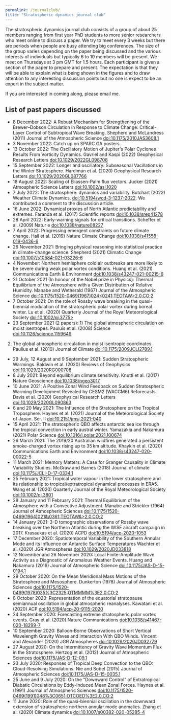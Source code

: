 ```yaml
---
permalink: /journalclub/
title: "Stratospheric dynamics journal club"
---
```

The stratospheric dynamics journal club consists of a group of about 25 members ranging from first year PhD students to more senior researchers who meet online to discuss a paper. We try to meet every 3 weeks but there are periods when people are busy attending big conferences. The size of the group varies depending on the paper being discussed and the various interests of individuals but typically 6 to 10 members will be present. We meet on Thursdays at 3 pm GMT for 1.5 hours. Each participant is given a section of the paper to prepare and present. The expectation is that they will be able to explain what is being shown in the figures and to draw attention to any interesting discussion points but no one is expect to be an expert in the subject matter.

If you are interested in coming along, please email me.

## List of past papers discussed
* 8 December 2022: A Robust Mechanism for Strengthening of the Brewer–Dobson Circulation in Response to Climate Change: Critical-Layer Control of Subtropical Wave Breaking. Shepherd and McLandress (2011) Journal of the Atmospheric Science <a href="https://doi.org/10.1175/2010JAS3608.1">doi:10.1175/2010JAS3608.1</a> 
* 3 November 2022: Catch up on SPARC GA posters.
* 13 October 2022: The Oscillatory Motion of Jupiter's Polar Cyclones Results From Vorticity Dynamics. Gavriel and Kaspi (2022) Geophysical Research Letters <a href="https://doi.org/10.1029/2022GL098708">doi:10.1029/2022GL098708</a>
* 15 September 2022: Longer and oscillatory: Subseasonal Vacillations in the Winter Stratosphere. Hardiman et al. (2020) Geophysical Research Letters <a href="https://doi.org/10.1029/2020GL087766">doi:10.1029/2020GL087766</a>
* 18 August 2022: Scaling of Eliassen-Palm flux vectors. Jucker (2021) Atmospheric Science Letters <a href="https://doi.org/10.1002/asl.1020">doi:10.1002/asl.1020</a>
* 7 July 2022: The stratosphere: dynamics and variability. Butchart (2022) Weather Climate Dynamics, <a href="https://doi.org/10.5194/wcd-3-1237-2022">doi:10.5194/wcd-3-1237-2022</a>. We contributed a comment to the discussion article.
* 16 June 2022: Dynamical proxies of North Atlantic predictability and extremes. Faranda et al. (2017) Scientific reports <a href="https://doi.org/10.1038/srep41278">doi:10.1038/srep41278</a>
* 28 April 2022: Early-warning signals for critical transitions. Scheffer et al. (2009) Natur e <a href="https://doi.org/10.1038/nature08227">doi:10.1038/nature08227</a>
* 7 April 2022: Progressing emergent constraints on future climate change. Hall et al. (2019)
Nature Climate Change <a href="https://doi.org/10.1038/s41558-019-0436-6">doi:10.1038/s41558-019-0436-6</a>
* 26 November 2021: Bringing physical reasoning into statistical practice in climate-change science. Shepherd (2021) Climatic Change <a href="https://doi.org/10.1007/s10584-021-03226-6">doi:10.1007/s10584-021-03226-6</a>
* 4 November: Northern hemisphere cold air outbreaks are more likely to be severe during weak polar vortex conditions. Huang et al. (2021) Communications Earth & Environment <a href="https://doi.org/10.1038/s43247-021-00215-6">doi:10.1038/s43247-021-00215-6</a>
* 21 October 2021 (In honour of the Nobel prize in Physics): Thermal Equilibrium of the Atmosphere with a Given Distribution of Relative Humidity. Manabe and Wetherald (1967) Journal of the Atmospheric Science <a href="https://doi.org/10.1175/1520-0469(1967)024<0241:TEOTAW>2.0.CO;2">doi:10.1175/1520-0469(1967)024<0241:TEOTAW>2.0.CO;2</a>
* 7 October 2021: On the role of Rossby wave breaking in the quasi-biennial modulation of the stratospheric polar vortex during boreal winter. Lu et al. (2020) Quarterly Journal of the Royal Meteorological Society <a href="https://doi.org/10.1002/qj.3775">doi:10.1002/qj.3775></a>
* 23 September 2021 (2 papers): 1) The global atmospheric circulation on moist isentropes. Pauluis et al. (2008) Science <a href="https://doi.org/10.1126/science.1159649">doi:10.1126/science.1159649</a>
2) The global atmospheric circulation in moist isentropic coordinates. Paulius et al. (2010) Journal of Climate <a href="https://doi.org/10.1175/2009JCLI2789.1">doi:10.1175/2009JCLI2789.1</a>
* 29 July, 12 August and 9 September 2021: Sudden Stratospheric Warmings. Baldwin et al. (2020) Reviews of Geophysics <a href="https://doi.org/10.1029/2020RG000708">doi:10.1029/2020RG000708</a>
* 8 July 2021: Beyond equilibrium climate sensitivity. Knutti et al. (2017) Nature Geoscience <a href="https://doi.org/10.1038/ngeo3017">doi:10.1038/ngeo3017</a>
* 10 June 2021: A Positive Zonal Wind Feedback on Sudden Stratospheric Warming Development Revealed by CESM2 (WACCM6) Reforecasts. Davis et al. (2020) Geophysical Research Letters <a href="https://doi.org/10.1029/2020GL090863">doi:10.1029/2020GL090863</a>
* 6 and 20 May 2021: The Influence of the Stratosphere on the Tropical Troposphere. Haynes et al. (2021) Journal of the Meteorological Society of Japan. Ser. II <a href="https://doi.org/10.2151/jmsj.2021-040">doi:10.2151/jmsj.2021-040</a>
* 15 April 2021: The stratospheric QBO affects antarctic sea ice through the tropical
convection in early austral winter. Yamazakia and Nakamura (2021) Polar Science <a href="https://doi.org/10.1016/j.polar.2021.100674">doi:10.1016/j.polar.2021.100674</a>
* 26 March 2021: The 2019/20 Australian wildfires generated a persistent smoke-charged vortex rising up to 35 km altitude. Khaykin et al. (2020) Communications Earth and Environment <a href="https://doi.org/10.1038/s43247-020-00022-5">doi:10.1038/s43247-020-00022-5</a>
* 11 March 2021: Memory Matters: A Case for Granger Causality in Climate Variability Studies. McGraw and Barnes (2018) Journal of climate <a href="https://doi.org/10.1175/JCLI-D-17-0334.1">doi:10.1175/JCLI-D-17-0334.1</a>
* 25 February 2021: Tropical water vapour in the lower stratosphere and its relationship to tropical/extratropical dynamical processes in ERA5. Wang et al. (2020) Quarterly Journal of the Royal Meteorological Society <a href="https://doi.org/10.1002/qj.3801">doi:10.1002/qj.3801</a>
* 28 January and 11 February 2021: Thermal Equilibrium of the Atmosphere with a Convective Adjustment. Manabe and Strickler (1964) Journal of Atmospheric Sciences <a href="https://doi.org/10.1175/1520-0469(1964)021<0361:TEOTAW>2.0.CO;2">doi:10.1175/1520-0469(1964)021&\0361:TEOTAW\&>2.0.CO;2</a>
* 14 January 2021: 3-D tomographic observations of Rossby wave breaking over the Northern Atlantic during the WISE aircraft campaign in 2017. Krasaukas et al. (2020) ACPD <a href="https://doi.org/10.5194/acp-2020-1053">doi:10.5194/acp-2020-1053</a>
* 17 December 2020: Spatiotemporal Variability of the Southern Annular Mode and its Influence on Antarctic Surface Temperatures Wachter et al. (2020) JGR:Atmospheres <a href="https://doi.org/10.1029/2020JD033818">doi:10.1029/2020JD033818</a>
* 12 November and 26 November 2020: Local Finite-Amplitude Wave Activity as a Diagnostic of Anomalous Weather Events. Huang and Nakamura (2016) Journal of Atmospheric Science <a href="https://doi.org/10.1175/JAS-D-15-0194.1">doi:10.1175/JAS-D-15-0194.1</a>
* 29 October 2020: On the Mean Meridional Mass Motions of the Stratosphere and Mesosphere. Dunkerton (1978) Journal of Atmospheric Sciences <a href="https://doi.org/10.1175/1520-0469(1978)035%3C2325:OTMMMM%3E2.0.CO;2">doi:10.1175/1520-0469(1978)035%3C2325:OTMMMM%3E2.0.CO;2</a>
* 8 October 2020: Representation of the equatorial stratopause semiannual oscillation in global atmospheric reanalyses. Kawatani et al. (2020) ACP <a href="https://doi.org/10.5194/acp-20-9115-2020">doi:10.5194/acp-20-9115-2020</a>
* 24 September 2020: Forecasting extreme stratospheric polar vortex events. Gray et al. (2020) Nature Communications <a href="https://doi.org/10.1038/s41467-020-18299-7">doi:10.1038/s41467-020-18299-7</a>
* 10 September 2020: Balloon‐Borne Observations of Short Vertical Wavelength Gravity Waves and Interaction With QBO Winds. Vincent and Alexander (2020) JGR Atmospheres <a href="https://doi.org/10.1029/2020JD032779">doi:10.1029/2020JD032779</a>
* 27 August 2020: On the Intermittency of Gravity Wave Momentum Flux in the Stratosphere. Hertzog et al. (2012) Journal of Atmospheric Sciences <a href="https://doi.org/10.1175/JAS-D-12-09.1">doi:10.1175/JAS-D-12-09.1</a>
* 23 July 2020: Responses of Tropical Deep Convection to the QBO: Cloud-Resolving Simulations. Nie and Sobel (2015) Journal of Atmospheric Sciences <a href="https://doi.org/10.1175/JAS-D-15-0035.1">doi:10.1175/JAS-D-15-0035.1</a> 
* 25 June and 9 July 2020: On the “Downward Control” of Extratropical Diabatic Circulations by Eddy-Induced Mean Zonal Forces. Haynes et al. (1991) Journal of Atmospheric Sciences <a href="https://doi.org/10.1175/1520-0469(1991)048%3C0651:OTCOED%3E2.0.CO;2">doi:10.1175/1520-0469(1991)048%3C0651:OTCOED%3E2.0.CO;2</a>
* 11 June 2020: Role of the quasi-biennial oscillation in the downward extension of stratospheric northern annular mode anomalies. Zhang et al. (2020) Climate dynamics <a href="https://doi.org/10.1007/s00382-020-05285-4">doi:10.1007/s00382-020-05285-4</a>

